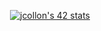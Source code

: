 <p align="center">
	<a href="https://profile.intra.42.fr/users/jcollon">
		<img align="center" alt="jcollon's 42 stats" src="https://1337-readme-xi.vercel.app/api/profile?cursus=42cursus&dark=true&email=show&leet_logo=hide&login=jcollon">
	</a>
</p>
